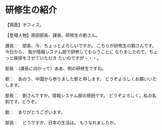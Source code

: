 # 研修生の紹介

【場面】オフィス。

【登場人物】原田部長、課長、研修生の劉さん。

課長：　部長、今、ちょっとよろしいですか。
こちらが研修生の劉さんです。今日から、
我が情報システム部で研修してもらうことに
なりましたので、ちょっと挨拶をさせていただき
たいのですが・・・。

部長：（課長に向かって）ああ、例の研修生ですね。

劉：　あのう、中国から参りました劉と申します。
どうぞよろしくお願いいたします。

部長：　劉さんですか。情報システム部の原田です。
どうぞよろしく。私の名刺です。どうぞ。

劉：　ありがとうございます。

部長：　どうですか、日本の生活は。
もうなれましたか。
